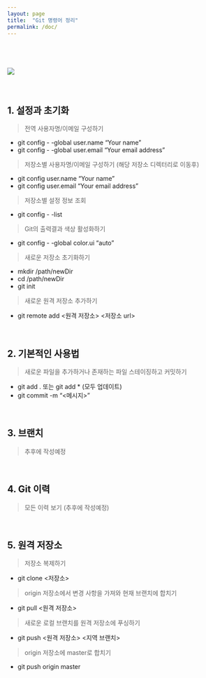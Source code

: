 ```yaml
---
layout: page
title:  "Git 명령어 정리"
permalink: /doc/
---
```


<br/>

# <img src="https://git-scm.com/images/logo@2x.png">

<br/>

## 1. 설정과 초기화

> 전역 사용자명/이메일 구성하기

- git config - -global user.name “Your name”
- git config - -global user.email “Your email address”

> 저장소별 사용자명/이메일 구성하기 (해당 저장소 디렉터리로 이동후)

- git config user.name “Your name”
- git config user.email “Your email address”

> 저장소별 설정 정보 조회

- git config - -list

> Git의 출력결과 색상 활성화하기

- git config - -global color.ui “auto”

> 새로운 저장소 초기화하기

- mkdir /path/newDir
- cd /path/newDir
- git init

> 새로운 원격 저장소 추가하기

- git remote add <원격 저장소> <저장소 url>

<br/>

## 2. 기본적인 사용법

> 새로운 파일을 추가하거나 존재하는 파일 스테이징하고 커밋하기

- git add . 또는 git add * (모두 업데이트)
- git commit -m “<메시지>”

<br/>

## 3. 브랜치

> 추후에 작성예정

<br/>

## 4. Git 이력

> 모든 이력 보기 (추후에 작성예정)

<br/>

## 5. 원격 저장소

> 저장소 복제하기

- git clone <저장소>

> origin 저장소에서 변경 사항을 가져와 현재 브랜치에 합치기

- git pull <원격 저장소>

> 새로운 로컬 브랜치를 원격 저장소에 푸싱하기

- git push <원격 저장소> <지역 브랜치>

> origin 저장소에 master로 합치기

- git push origin master
